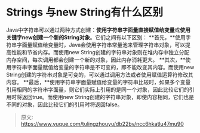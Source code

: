 # Strings 与new String有什么区别

Java中字符串可以通过两种方式创建：**使用字符串字面量直接赋值给变量**或**使用关键字new创建一个新的String对象**。它们之间有以下区别：
**首先，**使用字符串字面量赋值给变量时，Java会使用字符串常量池来管理字符串对象，可以提高性能和节省内存。而使用new String创建的字符串对象则在堆内存中独立分配内存空间，每次调用都会创建一个新的对象，因此内存消耗更大。
**其次，**使用字符串字面量赋值给变量的字符串是不可变的，即不能改变其内容。而使用new String创建的字符串对象是可变的，可以通过调用方法或者使用赋值运算符修改其内容。
**最后，**使用字符串字面量赋值给变量的字符串比较时，如果多个变量引用相同的字符串字面量，则它们实际上引用的是同一个对象，因此比较它们的引用时将返回true。而使用new String创建的字符串对象，即使内容相同，它们也是不同的对象，因此比较它们的引用时将返回false。


> 原文: <https://www.yuque.com/tulingzhouyu/db22bv/ncc6hkatlu47mu90>
